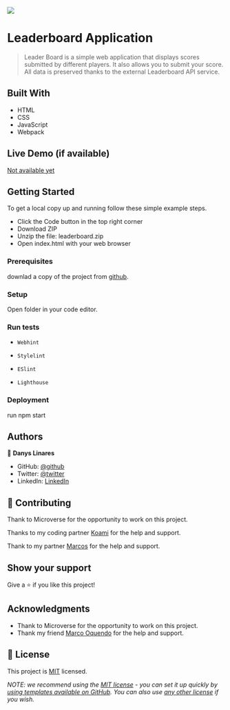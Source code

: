 ![](https://img.shields.io/badge/Microverse-blueviolet)

# Leaderboard Application

> Leader Board is a simple web application that displays scores submitted by different players. It also allows you to submit your score. All data is preserved thanks to the external Leaderboard API service.
## Built With

- HTML
- CSS
- JavaScript
- Webpack
## Live Demo (if available)

[Not available yet]()
## Getting Started

To get a local copy up and running follow these simple example steps.

- Click the Code button in the top right corner
- Download ZIP
- Unzip the file: leaderboard.zip
- Open index.html with your web browser
### Prerequisites

downlad a copy of the project from [github](https://github.com/d4nQw3rty/Leaderboard).
### Setup

Open folder in your code editor.
### Run tests

- `Webhint`

- `Stylelint`

- `ESlint`

- `Lighthouse`
### Deployment

run npm start

## Authors

👤 **Danys Linares**

- GitHub: [@github](https://github.com/d4nQw3rty)
- Twitter: [@twitter](https://twitter.com/Danys_Linares)
- LinkedIn: [LinkedIn](www.linkedin.com/in/danys-linares-6a328b238)
## 🤝 Contributing

Thank to Microverse for the opportunity to work on this project.

Thanks to my coding partner [Koami](https://github.com/hopeforkoami) for the help and support.

Thank to my partner [Marcos](https://github.com/MarcoOquendoC) for the help and support.
## Show your support

Give a ⭐️ if you like this project!
## Acknowledgments

- Thank to Microverse for the opportunity to work on this project.
- Thank my friend [Marco Oquendo](https://www.linkedin.com/in/marco-vinicio-oquendo-4a289156/) for the help and support.
## 📝 License

This project is [MIT](MIT.md) licensed.

_NOTE: we recommend using the [MIT license](https://choosealicense.com/licenses/mit/) - you can set it up quickly by [using templates available on GitHub](https://docs.github.com/en/communities/setting-up-your-project-for-healthy-contributions/adding-a-license-to-a-repository). You can also use [any other license](https://choosealicense.com/licenses/) if you wish._